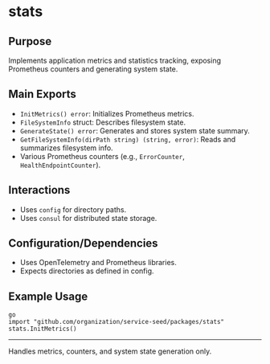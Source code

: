 # stats

## Purpose
Implements application metrics and statistics tracking, exposing Prometheus counters and generating system state.

## Main Exports
- `InitMetrics() error`: Initializes Prometheus metrics.
- `FileSystemInfo` struct: Describes filesystem state.
- `GenerateState() error`: Generates and stores system state summary.
- `GetFileSystemInfo(dirPath string) (string, error)`: Reads and summarizes filesystem info.
- Various Prometheus counters (e.g., `ErrorCounter`, `HealthEndpointCounter`).

## Interactions
- Uses `config` for directory paths.
- Uses `consul` for distributed state storage.

## Configuration/Dependencies
- Uses OpenTelemetry and Prometheus libraries.
- Expects directories as defined in config.

## Example Usage
```
go
import "github.com/organization/service-seed/packages/stats"
stats.InitMetrics()
```

---
Handles metrics, counters, and system state generation only.
